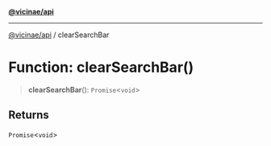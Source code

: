 [**@vicinae/api**](../README.md)

***

[@vicinae/api](../README.md) / clearSearchBar

# Function: clearSearchBar()

> **clearSearchBar**(): `Promise`\<`void`\>

## Returns

`Promise`\<`void`\>

